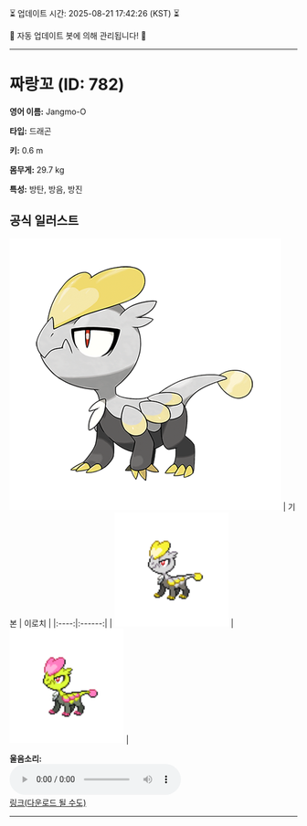 
⏳ 업데이트 시간: 2025-08-21 17:42:26 (KST) ⏳

🤖 자동 업데이트 봇에 의해 관리됩니다! 🤖

---

# 짜랑꼬 (ID: 782)
**영어 이름:** Jangmo-O

**타입:** 드래곤

**키:** 0.6 m

**몸무게:** 29.7 kg

**특성:** 방탄, 방음, 방진

## 공식 일러스트
![](https://raw.githubusercontent.com/PokeAPI/sprites/master/sprites/pokemon/other/official-artwork/782.png)
| 기본 | 이로치 |
|:----:|:------:|
| <img src="https://raw.githubusercontent.com/PokeAPI/sprites/master/sprites/pokemon/782.png" width="200"> | <img src="https://raw.githubusercontent.com/PokeAPI/sprites/master/sprites/pokemon/shiny/782.png" width="200"> |

**울음소리:**<br><audio controls src="https://raw.githubusercontent.com/PokeAPI/cries/main/cries/pokemon/latest/782.ogg"></audio><br> [링크(다운로드 될 수도)](https://raw.githubusercontent.com/PokeAPI/cries/main/cries/pokemon/latest/782.ogg)


---
